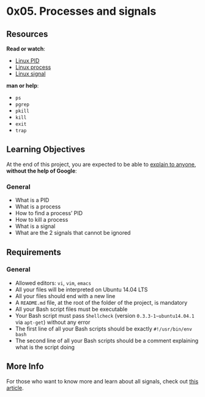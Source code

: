 <h1 class="gap">0x05. Processes and signals</h1>
<article id="description" class="gap formatted-content">
    <h2>Resources</h2>

<p><strong>Read or watch</strong>:</p>

<ul>
<li><a href="/rltoken/FcpEdqz8hau7eEB0Pi8Ong" title="Linux PID" target="_blank">Linux PID</a> </li>
<li><a href="/rltoken/hX_t2YK0erLPbdTq0-uKwQ" title="Linux process" target="_blank">Linux process</a> </li>
<li><a href="/rltoken/SojW4zvL8j1yaoa7_NM6rA" title="Linux signal" target="_blank">Linux signal</a> </li>
</ul>

<p><strong>man or help</strong>:</p>

<ul>
<li><code>ps</code></li>
<li><code>pgrep</code></li>
<li><code>pkill</code></li>
<li><code>kill</code></li>
<li><code>exit</code></li>
<li><code>trap</code></li>
</ul>

<h2>Learning Objectives</h2>

<p>At the end of this project, you are expected to be able to <a href="/rltoken/t1Sp7-FpUT0N6fWhCderRg" title="explain to anyone" target="_blank">explain to anyone</a>, <strong>without the help of Google</strong>:</p>

<h3>General</h3>

<ul>
<li>What is a PID</li>
<li>What is a process</li>
<li>How to find a process&rsquo; PID</li>
<li>How to kill a process</li>
<li>What is a signal</li>
<li>What are the 2 signals that cannot be ignored</li>
</ul>

<h2>Requirements</h2>

<h3>General</h3>

<ul>
<li>Allowed editors: <code>vi</code>, <code>vim</code>, <code>emacs</code></li>
<li>All your files will be interpreted on Ubuntu 14.04 LTS</li>
<li>All your files should end with a new line</li>
<li>A <code>README.md</code> file, at the root of the folder of the project, is mandatory</li>
<li>All your Bash script files must be executable</li>
<li>Your Bash script must pass <code>Shellcheck</code> (version <code>0.3.3-1~ubuntu14.04.1</code> via <code>apt-get</code>) without any error</li>
<li>The first line of all your Bash scripts should be exactly <code>#!/usr/bin/env bash</code></li>
<li>The second line of all your Bash scripts should be a comment explaining what is the script doing</li>
</ul>

<h2>More Info</h2>

<p>For those who want to know more and learn about all signals, check out <a href="/rltoken/yhnvsg_MvXuhE84jKTeXkQ" title="this article" target="_blank">this article</a>.</p>

  </article>
